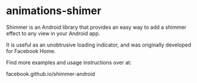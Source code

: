 # animations-shimer


Shimmer is an Android library that provides an easy way to add a shimmer effect to any view in your Android app.

It is useful as an unobtrusive loading indicator, and was originally developed for Facebook Home.

Find more examples and usage instructions over at:

facebook.github.io/shimmer-android
